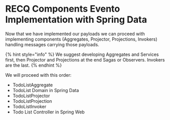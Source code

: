 # RECQ Components Evento Implementation with Spring Data

Now that we have implemented our payloads we can proceed with implementing components (Aggregates, Projector, Projections, Invokers) handling messages carrying those payloads.

{% hint style="info" %}
We suggest developing Aggregates and Services first, then Projector and Projections at the end Sagas or Observers. Invokers are the last.
{% endhint %}

We will proceed with this order:

* TodoListAggregate
* TodoList Domain in Spring Data
* TodoListProjector
* TodoListProjection
* TodoListInvoker
* Todo List Controller in Spring Web

